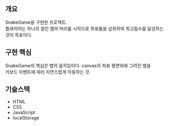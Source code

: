 <h2>개요</h2>
<p>
SnakeGame을 구현한 프로젝트.<br>
플레이어는 하나의 점인 뱀의 머리를 시작으로 목표물을 섭취하여 최고점수를 달성하는 것이 목표이다.<br>
</p>

<h2>구현 핵심</h2>
<p>
SnakeGame의 핵심은 뱀의 움직임이다. canvas의 좌표 평면위에 그려진 뱀을 <br>
키보드 이벤트에 따라 자연스럽게 이동하는 것.
</p>

<h2>기술스택</h2>
<ul>
    <li>HTML</li>
    <li>CSS</li>
    <li>JavaScript</li>
    <li>localStorage</li>
</ul>